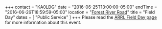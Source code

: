+++
contact = "KA0LDG"
date = "2016-06-25T13:00:00-05:00"
endTime = "2016-06-26T18:59:59-05:00"
location = "[Forest River Road](/places/forest-river-road-field-day-site/)"
title = "Field Day"
dates = [ "Public Service" ]
+++
Please read the [ARRL Field Day page](http://www.arrl.org/field-day) for more
information about this event.
